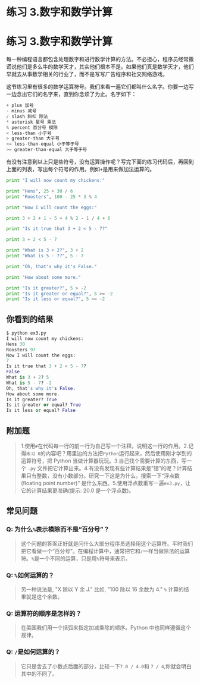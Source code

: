 # 练习 3.数字和数学计算

# 练习 3.数字和数学计算

每一种编程语言都包含处理数字和进行数学计算的方法。不必担心，程序员经常撒谎说他们是多么牛的数学天才，其实他们根本不是。如果他们真是数学天才，他们早就去从事数学相关的行业了，而不是写写广告程序和社交网络游戏。

这节练习里有很多的数学运算符号。我们来看一遍它们都叫什么名字。你要一边写一边念出它们的名字来，直到你念烦了为止。名字如下：

```py
+ plus 加号 
- minus 减号
/ slash 斜杠 除法
* asterisk 星号 乘法
% percent 百分号 模除
< less-than 小于号
> greater-than 大于号
<= less-than-equal 小于等于号
>= greater-than-equal 大于等于号 
```

有没有注意到以上只是些符号，没有运算操作呢？写完下面的练习代码后，再回到上面的列表，写出每个符号的作用。例如`+`是用来做加法运算的。

```py
print "I will now count my chickens:"

print "Hens", 25 + 30 / 6
print "Roosters", 100 - 25 * 3 % 4

print "Now I will count the eggs:"

print 3 + 2 + 1 - 5 + 4 % 2 - 1 / 4 + 6

print "Is it true that 3 + 2 < 5 - 7?"

print 3 + 2 < 5 - 7

print "What is 3 + 2?", 3 + 2
print "What is 5 - 7?", 5 - 7

print "Oh, that's why it's False."

print "How about some more."

print "Is it greater?", 5 > -2
print "Is it greater or equal?", 5 >= -2
print "Is it less or equal?", 5 <= -2 
```

## 你看到的结果

```py
$ python ex3.py
I will now count my chickens:
Hens 30
Roosters 97
Now I will count the eggs:
7
Is it true that 3 + 2 < 5 - 7?
False
What is 3 + 2? 5
What is 5 - 7? -2
Oh, that's why it's False.
How about some more.
Is it greater? True
Is it greater or equal? True
Is it less or equal? False 
```

## 附加题

> 1.使用`#`在代码每一行的前一行为自己写一个注释，说明这一行的作用。2.记得`练习 0`的内容吧？用里边的方法把`Python`运行起来，然后使用刚才学到的运算符号，把 Python 当做计算器玩玩。3.自己找个需要计算的东西，写一个 `.py` 文件把它计算出来。4.有没有发现有些计算结果是”错”的呢？计算结果只有整数，没有小数部分。研究一下这是为什么，搜索一下“浮点数(floating point number)” 是什么东西。5.使用浮点数重写一遍`ex3.py`，让它的计算结果更准确(提示: 20.0 是一个浮点数)。

## 常见问题

### Q: 为什么`%`表示模除而不是“百分号”？

> 这个问题的答案正好就是问什么大部分程序员选择用这个运算符。平时我们把它看做一个“百分号”。在编程计算中，通常把它和`/`一样当做除法的运算符。`%`是一个不同的运算，只是用`%`符号来表示。

### Q: `%`如何运算的？

> 另一种说法是, "X 除以 Y 余 J." 比如, "100 除以 16 余数为 4." `%` 计算的结果就是这个余数。

### Q: 运算符的顺序是怎样的？

> 在美国我们用一个括弧来指定加减乘除的顺序。Python 中也同样遵循这个规律。

### Q: `/`是如何运算的？

> 它只是舍去了小数点后面的部分，比较一下`7.0 / 4.0`和 `7 / 4`,你就会明白其中的不同了。
